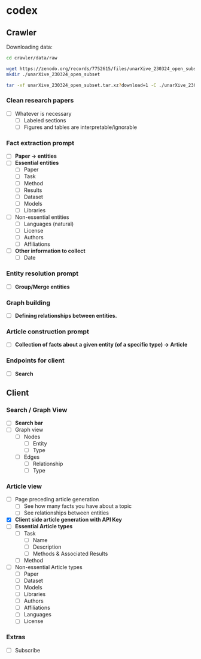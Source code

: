 # codex

## Crawler

Downloading data:

```sh
cd crawler/data/raw

wget https://zenodo.org/records/7752615/files/unarXive_230324_open_subset.tar.xz?download=1
mkdir ./unarXive_230324_open_subset

tar -xf unarXive_230324_open_subset.tar.xz?download=1 -C ./unarXive_230324_open_subset
```

### Clean research papers

- [ ] Whatever is necessary
  - [ ] Labeled sections
  - [ ] Figures and tables are interpretable/ignorable

### Fact extraction prompt

- [ ] **Paper -> entities**
- [ ] **Essential entities**
  - [ ] Paper
  - [ ] Task
  - [ ] Method
  - [ ] Results
  - [ ] Dataset
  - [ ] Models
  - [ ] Libraries
- [ ] Non-essential entities
  - [ ] Languages (natural)
  - [ ] License
  - [ ] Authors
  - [ ] Affiliations
- [ ] **Other information to collect**
  - [ ] Date

### Entity resolution prompt

- [ ] **Group/Merge entities**

### Graph building

- [ ] **Defining relationships between entities.**

### Article construction prompt

- [ ] **Collection of facts about a given entity (of a specific type) -> Article**

### Endpoints for client

- [ ] **Search**

## Client

### Search / Graph View

- [ ] **Search bar**
- [ ] Graph view
  - [ ] Nodes
    - [ ] Entity
    - [ ] Type
  - [ ] Edges
    - [ ] Relationship
    - [ ] Type

### Article view

- [ ] Page preceding article generation
  - [ ] See how many facts you have about a topic
  - [ ] See relationships between entities
- [x] **Client side article generation with API Key**
- [ ] **Essential Article types**
  - [ ] Task
    - [ ] Name
    - [ ] Description
    - [ ] Methods & Associated Results
  - [ ] Method
- [ ] Non-essential Article types
  - [ ] Paper
  - [ ] Dataset
  - [ ] Models
  - [ ] Libraries
  - [ ] Authors
  - [ ] Affiliations
  - [ ] Languages
  - [ ] License

### Extras

- [ ] Subscribe
